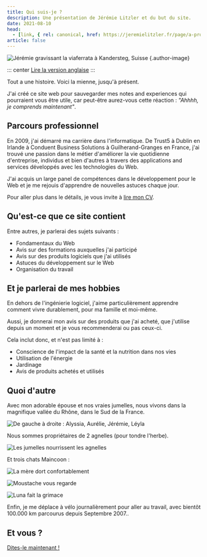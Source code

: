 ```yaml
---
title: Qui suis-je ?
description: Une présentation de Jérémie Litzler et du but du site.
date: 2021-08-10
head:
  - [link, { rel: canonical, href: https://jeremielitzler.fr/page/a-propos/ }]
article: false
---
```


![Jérémie gravissant la viaferrata à Kandersteg, Suisse](/images/profilepic-400w.jpg) {.author-image}

::: center
[Lire la version anglaise](https://iamjeremie.me/page/about/)
:::

Tout a une histoire. Voici la mienne, jusqu'à présent.

J'ai créé ce site web pour sauvegarder mes notes and experiences qui pourraient vous être utile, car peut-être aurez-vous cette réaction : _"Ahhhh, je comprends maintenant"_.

## Parcours professionnel

En 2009, j'ai démarré ma carrière dans l'informatique.
De Trust5 à Dublin en Irlande à Conduent Business Solutions à Guilherand-Granges en France, j'ai trouvé une passion dans le métier d'améliorer la vie quotidienne d'entreprise, individus et bien d'autres à travers des applications and services développés avec les technologies du Web.

J'ai acquis un large panel de compétences dans le développement pour le Web et je me rejouis d'apprendre de nouvelles astuces chaque jour.

Pour aller plus dans le détails, je vous invite à [lire mon CV](https://docs.google.com/document/d/1ywInLK5Y-LkL-0dbkaH0B6Dx927PDEHRz9yzUPWNgBY).

## Qu'est-ce que ce site contient

Entre autres, je parlerai des sujets suivants :

- Fondamentaux du Web
- Avis sur des formations auxquelles j'ai participé
- Avis sur des produits logiciels que j'ai utilisés
- Astuces du développement sur le Web
- Organisation du travail
<!-- - Gestion d'une équipe -->

## Et je parlerai de mes hobbies

En dehors de l'ingénierie logiciel, j'aime particulièrement apprendre comment vivre durablement, pour ma famille et moi-même.

Aussi, je donnerai mon avis sur des produits que j'ai acheté, que j'utilise depuis un moment et je vous recommenderai ou pas ceux-ci.

Cela inclut donc, et n'est pas limité à :

- Conscience de l'impact de la santé et la nutrition dans nos vies
- Utilisation de l'énergie
- Jardinage
- Avis de produits achetés et utilisés

## Quoi d'autre

Avec mon adorable épouse et nos vraies jumelles, nous vivons dans la magnifique vallée du Rhône, dans le Sud de la France.

![De gauche à droite : Alyssia, Aurélie, Jérémie, Léyla](/images/family.jpg)

Nous sommes propriétaires de 2 agnelles (pour tondre l'herbe).

![Les jumelles nourrissent les agnelles](/images/sheep.jpg)

Et trois chats Maincoon :

![La mère dort confortablement](/images/owma.jpg)

![Moustache vous regarde](/images/moustache.jpg)

![Luna fait la grimace](/images/luna.jpg)

Enfin, je me déplace à vélo journalièrement pour aller au travail, avec bientôt 100.000 km parcourus depuis Septembre 2007..

## Et vous ?

[Dites-le maintenant !](https://twitter.com/LitzlerJeremie)
